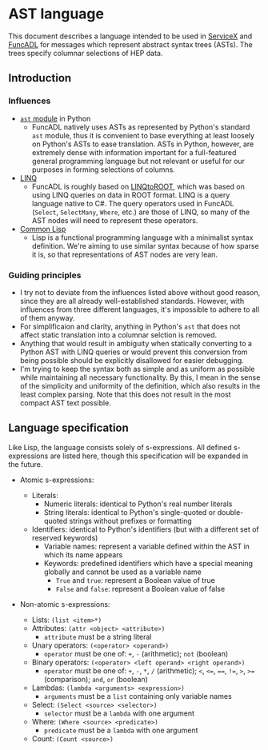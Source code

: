# AST language

This document describes a language intended to be used in [ServiceX](https://github.com/ssl-hep/ServiceX) and [FuncADL](https://github.com/iris-hep/func_adl) for messages which represent abstract syntax trees (ASTs). The trees specify columnar selections of HEP data.

## Introduction

### Influences

- [`ast` module](https://docs.python.org/3/library/ast.html) in Python
  - FuncADL natively uses ASTs as represented by Python's standard `ast` module, thus it is convenient to base everything at least loosely on Python's ASTs to ease translation. ASTs in Python, however, are extremely dense with information important for a full-featured general programming language but not relevant or useful for our purposes in forming selections of columns.
- [LINQ](https://docs.microsoft.com/en-us/dotnet/csharp/programming-guide/concepts/linq/)
  - FuncADL is roughly based on [LINQtoROOT](https://github.com/gordonwatts/LINQtoROOT), which was based on using LINQ queries on data in ROOT format. LINQ is a query language native to C#. The query operators used in FuncADL (`Select`, `SelectMany`, `Where`, etc.) are those of LINQ, so many of the AST nodes will need to represent these operators.
- [Common Lisp](https://common-lisp.net/)
  - Lisp is a functional programming language with a minimalist syntax definition. We're aiming to use similar syntax because of how sparse it is, so that representations of AST nodes are very lean.

### Guiding principles

- I try not to deviate from the influences listed above without good reason, since they are all already well-established standards. However, with influences from three different languages, it's impossible to adhere to all of them anyway.
- For simplificaion and clarity, anything in Python's `ast` that does not affect static translation into a columnar selction is removed.
- Anything that would result in ambiguity when statically converting to a Python AST with LINQ queries or would prevent this conversion from being possible should be explicitly disallowed for easier debugging.
- I'm trying to keep the syntax both as simple and as uniform as possible while maintaining all necessary functionality. By this, I mean in the sense of the simplicity and uniformity of the definition, which also results in the least complex parsing. Note that this does not result in the most compact AST text possible.

## Language specification

Like Lisp, the language consists solely of s-expressions. All defined s-expressions are listed here, though this specification will be expanded in the future.

- Atomic s-expressions:
  - Literals:
    - Numeric literals: identical to Python's real number literals
    - String literals: identical to Python's single-quoted or double-quoted strings without prefixes or formatting
  - Identifiers: identical to Python's identifiers (but with a different set of reserved keywords)
    - Variable names: represent a variable defined within the AST in which its name appears
    - Keywords: predefined identifiers which have a special meaning globally and cannot be used as a variable name
      - `True` and `true`: represent a Boolean value of true
      - `False` and `false`: represent a Boolean value of false

- Non-atomic s-expressions:
  - Lists: `(list <item>*)`
  - Attributes: `(attr <object> <attribute>)`
    - `attribute` must be a string literal
  - Unary operators: `(<operator> <operand>)`
    - `operator` must be one of: `+`, `-` (arithmetic); `not` (boolean)
  - Binary operators: `(<operator> <left operand> <right operand>)`
    - `operator` must be one of: `+`, `-`, `*`, `/` (arithmetic); `<`, `<=`, `==`, `!=`, `>`, `>=` (comparison); `and`, `or` (boolean)
  - Lambdas: `(lambda <arguments> <expression>)`
    - `arguments` must be a `list` containing only variable names
  - Select: `(Select <source> <selector>)`
    - `selector` must be a `lambda` with one argument
  - Where: `(Where <source> <predicate>)`
    - `predicate` must be a `lambda` with one argument
  - Count: `(Count <source>)`

